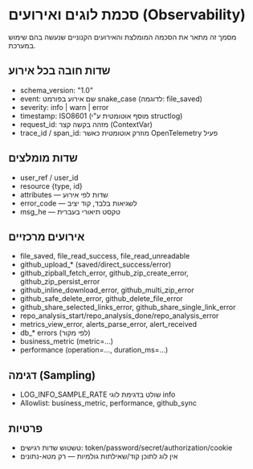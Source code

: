 # סכמת לוגים ואירועים (Observability)

מסמך זה מתאר את הסכמה המומלצת והאירועים הקנוניים שנעשה בהם שימוש במערכת.

## שדות חובה בכל אירוע
- schema_version: "1.0"
- event: שם אירוע בפורמט snake_case (לדוגמה: file_saved)
- severity: info | warn | error
- timestamp: ISO8601 (מוסף אוטומטית ע"י structlog)
- request_id: מזהה בקשה קצר (ContextVar)
- trace_id / span_id: מוזרק אוטומטית כאשר OpenTelemetry פעיל

## שדות מומלצים
- user_ref / user_id
- resource {type, id}
- attributes — שדות לפי אירוע
- error_code — לשגיאות בלבד, קוד יציב
- msg_he — טקסט תיאורי בעברית

## אירועים מרכזיים
- file_saved, file_read_success, file_read_unreadable
- github_upload_* (saved/direct_success/error)
- github_zipball_fetch_error, github_zip_create_error, github_zip_persist_error
- github_inline_download_error, github_multi_zip_error
- github_safe_delete_error, github_delete_file_error
- github_share_selected_links_error, github_share_single_link_error
- repo_analysis_start/repo_analysis_done/repo_analysis_error
- metrics_view_error, alerts_parse_error, alert_received
- db_* errors (לפי מקור)
- business_metric (metric=...)
- performance (operation=..., duration_ms=...)

## דגימה (Sampling)
- LOG_INFO_SAMPLE_RATE שולט בדגימת לוגי info
- Allowlist: business_metric, performance, github_sync

## פרטיות
- טשטוש שדות רגישים: token/password/secret/authorization/cookie
- אין לוג לתוכן קוד/שאילתות גולמיות — רק מטא-נתונים

